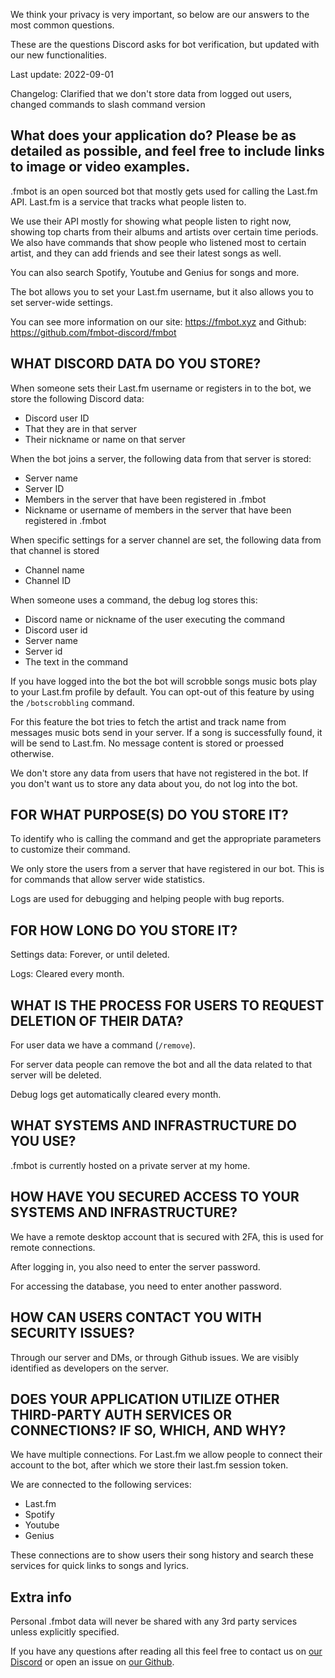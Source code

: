 We think your privacy is very important, so below are our answers to the most common questions. 

These are the questions Discord asks for bot verification, but updated with our new functionalities.

Last update: 2022-09-01

Changelog: Clarified that we don't store data from logged out users, changed commands to slash command version

## What does your application do? Please be as detailed as possible, and feel free to include links to image or video examples.
.fmbot is an open sourced bot that mostly gets used for calling the Last.fm API. Last.fm is a service that tracks what people listen to. 

We use their API mostly for showing what people listen to right now, showing top charts from their albums and artists over certain time periods. We also have commands that show people who listened most to certain artist, and they can add friends and see their latest songs as well.

You can also search Spotify, Youtube and Genius for songs and more.

The bot allows you to set your Last.fm username, but it also allows you to set server-wide settings.

You can see more information on our site: https://fmbot.xyz and Github: https://github.com/fmbot-discord/fmbot

## WHAT DISCORD DATA DO YOU STORE?
When someone sets their Last.fm username or registers in to the bot, we store the following Discord data:

- Discord user ID
- That they are in that server
- Their nickname or name on that server

When the bot joins a server, the following data from that server is stored:

- Server name
- Server ID
- Members in the server that have been registered in .fmbot
- Nickname or username of members in the server that have been registered in .fmbot

When specific settings for a server channel are set, the following data from that channel is stored

- Channel name
- Channel ID

When someone uses a command, the debug log stores this:

- Discord name or nickname of the user executing the command
- Discord user id
- Server name
- Server id
- The text in the command

If you have logged into the bot the bot will scrobble songs music bots play to your Last.fm profile by default. 
You can opt-out of this feature by using the `/botscrobbling` command. 

For this feature the bot tries to fetch the artist and track name from messages music bots send in your server. 
If a song is successfully found, it will be send to Last.fm. No message content is stored or proessed otherwise.

We don't store any data from users that have not registered in the bot. If you don't want us to store any data about you, do not log into the bot.

## FOR WHAT PURPOSE(S) DO YOU STORE IT?
To identify who is calling the command and get the appropriate parameters to customize their command.

We only store the users from a server that have registered in our bot. This is for commands that allow server wide statistics.

Logs are used for debugging and helping people with bug reports.

## FOR HOW LONG DO YOU STORE IT?
Settings data: Forever, or until deleted.

Logs: Cleared every month.

## WHAT IS THE PROCESS FOR USERS TO REQUEST DELETION OF THEIR DATA?
For user data we have a command (`/remove`).

For server data people can remove the bot and all the data related to that server will be deleted.

Debug logs get automatically cleared every month.

## WHAT SYSTEMS AND INFRASTRUCTURE DO YOU USE?
.fmbot is currently hosted on a private server at my home.

## HOW HAVE YOU SECURED ACCESS TO YOUR SYSTEMS AND INFRASTRUCTURE?
We have a remote desktop account that is secured with 2FA, this is used for remote connections.

After logging in, you also need to enter the server password.

For accessing the database, you need to enter another password.

## HOW CAN USERS CONTACT YOU WITH SECURITY ISSUES?
Through our server and DMs, or through Github issues. We are visibly identified as developers on the server.

## DOES YOUR APPLICATION UTILIZE OTHER THIRD-PARTY AUTH SERVICES OR CONNECTIONS? IF SO, WHICH, AND WHY?
We have multiple connections. For Last.fm we allow people to connect their account to the bot, after which we store their last.fm session token.

We are connected to the following services:

- Last.fm
- Spotify
- Youtube
- Genius

These connections are to show users their song history and search these services for quick links to songs and lyrics.


## Extra info

Personal .fmbot data will never be shared with any 3rd party services unless explicitly specified.

If you have any questions after reading all this feel free to contact us on [our Discord](http://invite.fmbot.xyz/) or open an issue on [our Github](https://github.com/fmbot-discord/fmbot/issues/new/choose).